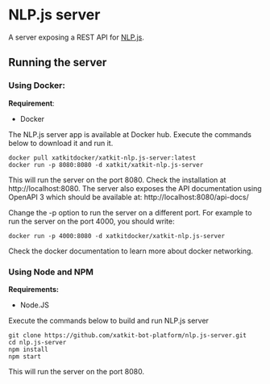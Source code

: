 # NLP.js server
A server exposing a REST API for [NLP.js](https://github.com/axa-group/nlp.js).

## Running the server

### Using Docker:

**Requirement**: 
* Docker

The NLP.js server app is available at Docker hub. Execute the commands below to download it and run it.
```
docker pull xatkitdocker/xatkit-nlp.js-server:latest
docker run -p 8080:8080 -d xatkit/xatkit-nlp.js-server
```
This will run the server on the port 8080. Check the installation at http://localhost:8080.
The server also exposes the API documentation using OpenAPI 3 which should be available at: http://localhost:8080/api-docs/

Change the -p option to run the server on a different port. For example to run the server on the port 4000, you should write:
```
docker run -p 4000:8080 -d xatkitdocker/xatkit-nlp.js-server
```
Check the docker documentation to learn more about docker networking.  


### Using Node and NPM

**Requirements:**

* Node.JS

Execute the commands below to build and run NLP.js server
```
git clone https://github.com/xatkit-bot-platform/nlp.js-server.git
cd nlp.js-server
npm install
npm start
```

This will run the server on the port 8080.
